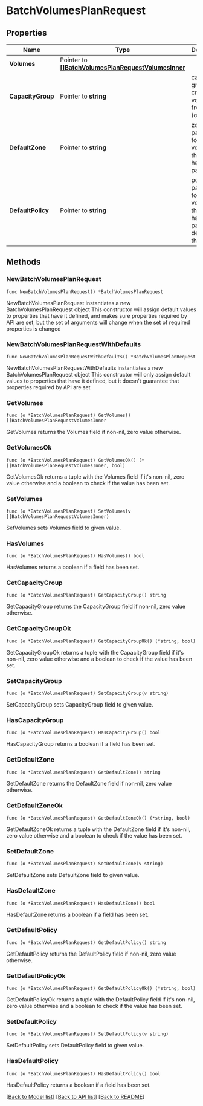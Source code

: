 # BatchVolumesPlanRequest

## Properties

Name | Type | Description | Notes
------------ | ------------- | ------------- | -------------
**Volumes** | Pointer to [**[]BatchVolumesPlanRequestVolumesInner**](BatchVolumesPlanRequestVolumesInner.md) |  | [optional] 
**CapacityGroup** | Pointer to **string** | capacity groups to create the volume from (optional) | [optional] 
**DefaultZone** | Pointer to **string** | zone parameter for all volumes that dont have zone parameter | [optional] 
**DefaultPolicy** | Pointer to **string** | policy parameter for all volumes that dont have policy parameter defined in their input | [optional] 

## Methods

### NewBatchVolumesPlanRequest

`func NewBatchVolumesPlanRequest() *BatchVolumesPlanRequest`

NewBatchVolumesPlanRequest instantiates a new BatchVolumesPlanRequest object
This constructor will assign default values to properties that have it defined,
and makes sure properties required by API are set, but the set of arguments
will change when the set of required properties is changed

### NewBatchVolumesPlanRequestWithDefaults

`func NewBatchVolumesPlanRequestWithDefaults() *BatchVolumesPlanRequest`

NewBatchVolumesPlanRequestWithDefaults instantiates a new BatchVolumesPlanRequest object
This constructor will only assign default values to properties that have it defined,
but it doesn't guarantee that properties required by API are set

### GetVolumes

`func (o *BatchVolumesPlanRequest) GetVolumes() []BatchVolumesPlanRequestVolumesInner`

GetVolumes returns the Volumes field if non-nil, zero value otherwise.

### GetVolumesOk

`func (o *BatchVolumesPlanRequest) GetVolumesOk() (*[]BatchVolumesPlanRequestVolumesInner, bool)`

GetVolumesOk returns a tuple with the Volumes field if it's non-nil, zero value otherwise
and a boolean to check if the value has been set.

### SetVolumes

`func (o *BatchVolumesPlanRequest) SetVolumes(v []BatchVolumesPlanRequestVolumesInner)`

SetVolumes sets Volumes field to given value.

### HasVolumes

`func (o *BatchVolumesPlanRequest) HasVolumes() bool`

HasVolumes returns a boolean if a field has been set.

### GetCapacityGroup

`func (o *BatchVolumesPlanRequest) GetCapacityGroup() string`

GetCapacityGroup returns the CapacityGroup field if non-nil, zero value otherwise.

### GetCapacityGroupOk

`func (o *BatchVolumesPlanRequest) GetCapacityGroupOk() (*string, bool)`

GetCapacityGroupOk returns a tuple with the CapacityGroup field if it's non-nil, zero value otherwise
and a boolean to check if the value has been set.

### SetCapacityGroup

`func (o *BatchVolumesPlanRequest) SetCapacityGroup(v string)`

SetCapacityGroup sets CapacityGroup field to given value.

### HasCapacityGroup

`func (o *BatchVolumesPlanRequest) HasCapacityGroup() bool`

HasCapacityGroup returns a boolean if a field has been set.

### GetDefaultZone

`func (o *BatchVolumesPlanRequest) GetDefaultZone() string`

GetDefaultZone returns the DefaultZone field if non-nil, zero value otherwise.

### GetDefaultZoneOk

`func (o *BatchVolumesPlanRequest) GetDefaultZoneOk() (*string, bool)`

GetDefaultZoneOk returns a tuple with the DefaultZone field if it's non-nil, zero value otherwise
and a boolean to check if the value has been set.

### SetDefaultZone

`func (o *BatchVolumesPlanRequest) SetDefaultZone(v string)`

SetDefaultZone sets DefaultZone field to given value.

### HasDefaultZone

`func (o *BatchVolumesPlanRequest) HasDefaultZone() bool`

HasDefaultZone returns a boolean if a field has been set.

### GetDefaultPolicy

`func (o *BatchVolumesPlanRequest) GetDefaultPolicy() string`

GetDefaultPolicy returns the DefaultPolicy field if non-nil, zero value otherwise.

### GetDefaultPolicyOk

`func (o *BatchVolumesPlanRequest) GetDefaultPolicyOk() (*string, bool)`

GetDefaultPolicyOk returns a tuple with the DefaultPolicy field if it's non-nil, zero value otherwise
and a boolean to check if the value has been set.

### SetDefaultPolicy

`func (o *BatchVolumesPlanRequest) SetDefaultPolicy(v string)`

SetDefaultPolicy sets DefaultPolicy field to given value.

### HasDefaultPolicy

`func (o *BatchVolumesPlanRequest) HasDefaultPolicy() bool`

HasDefaultPolicy returns a boolean if a field has been set.


[[Back to Model list]](../README.md#documentation-for-models) [[Back to API list]](../README.md#documentation-for-api-endpoints) [[Back to README]](../README.md)


